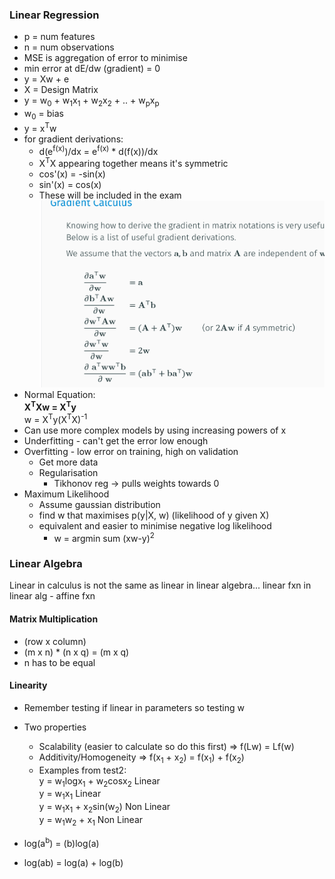 ### Linear Regression

* p = num features
* n = num observations
* MSE is aggregation of error to minimise
* min error at dE/dw (gradient) = 0 
* y = Xw + e  
* X = Design Matrix
* y = w<sub>0</sub> + w<sub>1</sub>x<sub>1</sub> + w<sub>2</sub>x<sub>2</sub> + .. + w<sub>p</sub>x<sub>p</sub>
* w<sub>0</sub> = bias
* y = x<sup>T</sup>w
* for gradient derivations:
  * d(e<sup>f(x)</sup>)/dx = e<sup>f(x)</sup> * d(f(x))/dx  
  * X<sup>T</sup>X appearing together means it's symmetric
  * cos'(x) = -sin(x)
  * sin'(x) = cos(x)
  * These will be included in the exam 
  ![alt text](https://github.com/evebyrne/5C16/blob/master/notes/gradient_calc.png)
* Normal Equation:  
   **X<sup>T</sup>Xw = X<sup>T</sup>y**  
   w = X<sup>T</sup>y(X<sup>T</sup>X)<sup>-1</sup>
* Can use more complex models by using increasing powers of x
* Underfitting - can't get the error low enough
* Overfitting - low error on training, high on validation
  * Get more data
  * Regularisation
    * Tikhonov reg -> pulls weights towards 0 
* Maximum Likelihood
  * Assume gaussian distribution
  * find w that maximises p(y|X, w) (likelihood of y given X)
  * equivalent and easier to minimise negative log likelihood
    * w = argmin sum (xw-y)<sup>2</sup>

### Linear Algebra
Linear in calculus is not the same as linear in linear algebra...
linear fxn in linear alg - affine fxn
#### Matrix Multiplication

* (row x column)
* (m x n) * (n x q) = (m x q)
* n has to be equal 

#### Linearity
* Remember testing if linear in parameters so testing w 
* Two properties
  * Scalability (easier to calculate so do this first) => f(Lw) = Lf(w)
  * Additivity/Homogeneity => f(x<sub>1</sub> + x<sub>2</sub>) = f(x<sub>1</sub>) + f(x<sub>2</sub>)
  * Examples from test2:  
  y = w<sub>1</sub>logx<sub>1</sub> + w<sub>2</sub>cosx<sub>2</sub> Linear  
  y = w<sub>1</sub>x<sub>1</sub> Linear  
  y = w<sub>1</sub>x<sub>1</sub> + x<sub>2</sub>sin(w<sub>2</sub>) Non Linear  \
  y = w<sub>1</sub>w<sub>2</sub> + x<sub>1</sub> Non Linear
  
* log(a<sup>b</sup>) = (b)log(a)
* log(ab) = log(a) + log(b)

  

